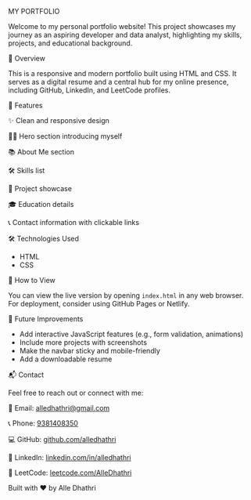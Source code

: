 MY PORTFOLIO

Welcome to my personal portfolio website! This project showcases my journey as an aspiring developer and data analyst, highlighting my skills, projects, and educational background.

 📌 Overview

This is a responsive and modern portfolio built using HTML and CSS. It serves as a digital resume and a central hub for my online presence, including GitHub, LinkedIn, and LeetCode profiles.

 🧠 Features

 ✨ Clean and responsive design
 
 🧑‍💻 Hero section introducing myself
 
 📚 About Me section
 
 🛠️ Skills list
 
 📂 Project showcase
 
 🎓 Education details
 
 📞 Contact information with clickable links

 🛠️ Technologies Used
- HTML
- CSS
  
 🚀 How to View

You can view the live version by opening `index.html` in any web browser. For deployment, consider using GitHub Pages or Netlify.

 📌 Future Improvements

- Add interactive JavaScript features (e.g., form validation, animations)
- Include more projects with screenshots
- Make the navbar sticky and mobile-friendly
- Add a downloadable resume

 📬 Contact

Feel free to reach out or connect with me:

 📧 Email: [alledhathri@gmail.com](mailto:alledhathri@gmail.com)
 
 📞 Phone: [9381408350](tel:9381408350)
 
 💻 GitHub: [github.com/alledhathri](https://github.com/alledhathri)
 
 🔗 LinkedIn: [linkedin.com/in/alledhathri](https://linkedin.com/in/alledhathri)
 
 🧠 LeetCode: [leetcode.com/AlleDhathri](https://leetcode.com/AlleDhathri)


 Built with ❤️ by Alle Dhathri
